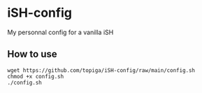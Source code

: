 # iSH-config
My personnal config for a  vanilla iSH

## How to use 
```
wget https://github.com/topiga/iSH-config/raw/main/config.sh
chmod +x config.sh
./config.sh
```
